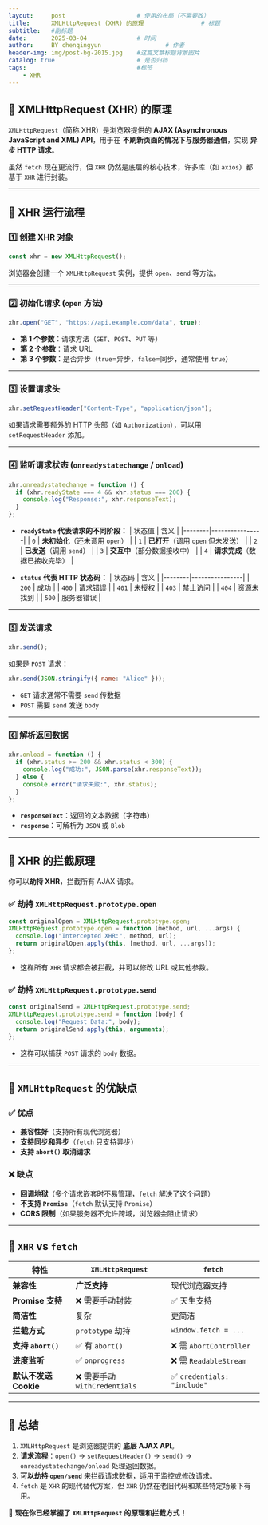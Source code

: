 ```yaml
---
layout:     post   				    # 使用的布局（不需要改）
title:      XMLHttpRequest (XHR) 的原理 				# 标题 
subtitle:   #副标题
date:       2025-03-04 				# 时间
author:     BY chenqingyun					# 作者
header-img: img/post-bg-2015.jpg 	#这篇文章标题背景图片
catalog: true 						# 是否归档
tags:								#标签
    - XHR
---
```

## **📌 XMLHttpRequest (XHR) 的原理**
`XMLHttpRequest`（简称 XHR）是浏览器提供的 **AJAX (Asynchronous JavaScript and XML) API**，用于在 **不刷新页面的情况下与服务器通信**，实现 **异步 HTTP 请求**。

虽然 `fetch` 现在更流行，但 `XHR` 仍然是底层的核心技术，许多库（如 `axios`）都基于 `XHR` 进行封装。

---

## **📌 XHR 运行流程**
### **1️⃣ 创建 XHR 对象**
```js
const xhr = new XMLHttpRequest();
```
浏览器会创建一个 `XMLHttpRequest` 实例，提供 `open`、`send` 等方法。

---

### **2️⃣ 初始化请求 (`open` 方法)**
```js
xhr.open("GET", "https://api.example.com/data", true);
```
- **第 1 个参数**：请求方法（`GET`、`POST`、`PUT` 等）
- **第 2 个参数**：请求 URL
- **第 3 个参数**：是否异步（`true`=异步，`false`=同步，通常使用 `true`）

---

### **3️⃣ 设置请求头**
```js
xhr.setRequestHeader("Content-Type", "application/json");
```
如果请求需要额外的 HTTP 头部（如 `Authorization`），可以用 `setRequestHeader` 添加。

---

### **4️⃣ 监听请求状态 (`onreadystatechange` / `onload`)**
```js
xhr.onreadystatechange = function () {
  if (xhr.readyState === 4 && xhr.status === 200) {
    console.log("Response:", xhr.responseText);
  }
};
```
- **`readyState` 代表请求的不同阶段：**
  | 状态值 | 含义 |
  |--------|----------------|
  | `0` | **未初始化**（还未调用 `open`） |
  | `1` | **已打开**（调用 `open` 但未发送） |
  | `2` | **已发送**（调用 `send`） |
  | `3` | **交互中**（部分数据接收中） |
  | `4` | **请求完成**（数据已接收完毕） |

- **`status` 代表 HTTP 状态码：**
  | 状态码 | 含义 |
  |--------|----------------|
  | `200` | 成功 |
  | `400` | 请求错误 |
  | `401` | 未授权 |
  | `403` | 禁止访问 |
  | `404` | 资源未找到 |
  | `500` | 服务器错误 |

---

### **5️⃣ 发送请求**
```js
xhr.send();
```
如果是 `POST` 请求：
```js
xhr.send(JSON.stringify({ name: "Alice" }));
```
- `GET` 请求通常不需要 `send` 传数据
- `POST` 需要 `send` 发送 `body`

---

### **6️⃣ 解析返回数据**
```js
xhr.onload = function () {
  if (xhr.status >= 200 && xhr.status < 300) {
    console.log("成功:", JSON.parse(xhr.responseText));
  } else {
    console.error("请求失败:", xhr.status);
  }
};
```
- **`responseText`**：返回的文本数据（字符串）
- **`response`**：可解析为 `JSON` 或 `Blob`

---

## **📌 XHR 的拦截原理**
你可以**劫持 XHR**，拦截所有 AJAX 请求。

### **✅ 劫持 `XMLHttpRequest.prototype.open`**
```js
const originalOpen = XMLHttpRequest.prototype.open;
XMLHttpRequest.prototype.open = function (method, url, ...args) {
  console.log("Intercepted XHR:", method, url);
  return originalOpen.apply(this, [method, url, ...args]);
};
```
- 这样所有 `XHR` 请求都会被拦截，并可以修改 URL 或其他参数。

### **✅ 劫持 `XMLHttpRequest.prototype.send`**
```js
const originalSend = XMLHttpRequest.prototype.send;
XMLHttpRequest.prototype.send = function (body) {
  console.log("Request Data:", body);
  return originalSend.apply(this, arguments);
};
```
- 这样可以捕获 `POST` 请求的 `body` 数据。

---

## **📌 `XMLHttpRequest` 的优缺点**
### **✅ 优点**
- **兼容性好**（支持所有现代浏览器）
- **支持同步和异步**（`fetch` 只支持异步）
- **支持 `abort()` 取消请求**

### **❌ 缺点**
- **回调地狱**（多个请求嵌套时不易管理，`fetch` 解决了这个问题）
- **不支持 `Promise`**（`fetch` 默认支持 `Promise`）
- **CORS 限制**（如果服务器不允许跨域，浏览器会阻止请求）

---

## **📌 `XHR` vs `fetch`**
| 特性 | `XMLHttpRequest` | `fetch` |
|------|-----------------|---------|
| **兼容性** | **广泛支持** | 现代浏览器支持 |
| **Promise 支持** | ❌ 需要手动封装 | ✅ 天生支持 |
| **简洁性** | 复杂 | 更简洁 |
| **拦截方式** | `prototype` 劫持 | `window.fetch = ...` |
| **支持 `abort()`** | ✅ 有 `abort()` | ❌ 需 `AbortController` |
| **进度监听** | ✅ `onprogress` | ❌ 需 `ReadableStream` |
| **默认不发送 Cookie** | ❌ 需要手动 `withCredentials` | ✅ `credentials: "include"` |

---

## **📌 总结**
1. `XMLHttpRequest` 是浏览器提供的 **底层 AJAX API**。
2. **请求流程**：`open()` → `setRequestHeader()` → `send()` → `onreadystatechange/onload` 处理返回数据。
3. **可以劫持 `open/send`** 来拦截请求数据，适用于监控或修改请求。
4. `fetch` 是 `XHR` 的现代替代方案，但 `XHR` 仍然在老旧代码和某些特定场景下有用。

🚀 **现在你已经掌握了 `XMLHttpRequest` 的原理和拦截方式！**
